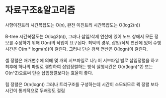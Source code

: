 # 자료구조&알고리즘

사향이진트리 시간복잡도는 O(n), 완전 이진트리 시간복잡도는 O(log2(n))<br><br>
B-tree 시간복잡도는 O(log2(n)), 그러나 삽입/삭제 연산에 있어 노드 상에서 모든 정보를 수정하기 위해 O(m)의 작업이 요구된다. 최악의 경우, 삽입/삭제 연산에 있어 수행시간은 O(m * logm(n))이 걸린다. 그러나 단순 검색 연산은 O(logn)이 걸린다. <br><br>
셸 정렬은 매개변수에 의해 몇 개의 서브파일로 나누어 서브파일 별로 삽입정렬을 하고 최후에 하나의 파일로 결합하여 삽입정렬하는 방식 실행시간은 O(n(logn)^2) 또는 O(n^2)으로써 단순 삽입정렬보다는 효율이 좋다. 
<br><br>
힙 정렬은 O(n(logn)) 그러나 트리구조를 구성하는데 시간이 소모되므로 퀵 정렬 보다 시간이 통계적으로 두배정도 걸림


